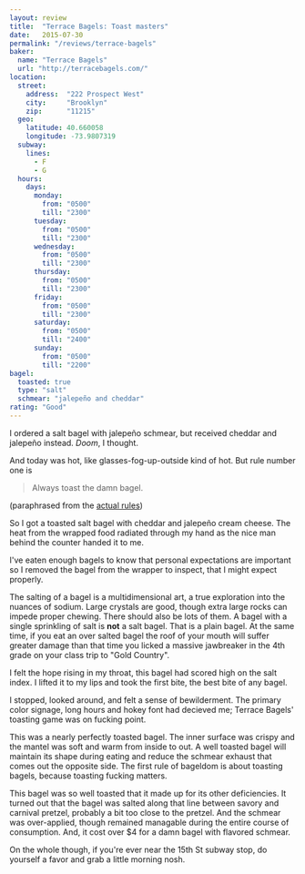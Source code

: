 ```yaml
---
layout: review
title:  "Terrace Bagels: Toast masters"
date:   2015-07-30
permalink: "/reviews/terrace-bagels"
baker:
  name: "Terrace Bagels"
  url: "http://terracebagels.com/"
location:
  street:
    address:  "222 Prospect West"
    city:     "Brooklyn"
    zip:      "11215"
  geo:
    latitude: 40.660058
    longitude: -73.9807319
  subway:
    lines:
      - F
      - G
  hours:
    days:
      monday:
        from: "0500"
        till: "2300"
      tuesday:
        from: "0500"
        till: "2300"
      wednesday:
        from: "0500"
        till: "2300"
      thursday:
        from: "0500"
        till: "2300"
      friday:
        from: "0500"
        till: "2300"
      saturday:
        from: "0500"
        till: "2400"
      sunday:
        from: "0500"
        till: "2200"
bagel:
  toasted: true
  type: "salt"
  schmear: "jalepeño and cheddar"
rating: "Good"
---
```


I ordered a salt bagel with jalepeño schmear, but received cheddar and jalepeño instead. _Doom_, I thought.

And today was hot, like glasses-fog-up-outside kind of hot. But rule number one is

> Always toast the damn bagel.

(paraphrased from the [actual rules](/about/))

So I got a toasted salt bagel with cheddar and jalepeño cream cheese. The heat from the wrapped food radiated through my hand as the nice man behind the counter handed it to me.

I've eaten enough bagels to know that personal expectations are important so I removed the bagel from the wrapper to inspect, that I might expect properly.

The salting of a bagel is a multidimensional art, a true exploration into the nuances of sodium. Large crystals are good, though extra large rocks can impede proper chewing. There should also be lots of them. A bagel with a single sprinkling of salt is **not** a salt bagel. That is a plain bagel. At the same time, if you eat an over salted bagel the roof of your mouth will suffer greater damage than that time you licked a massive jawbreaker in the 4th grade on your class trip to "Gold Country".

I felt the hope rising in my throat, this bagel had scored high on the salt index. I lifted it to my lips and took the first bite, the best bite of any bagel.

I stopped, looked around, and felt a sense of bewilderment. The primary color signage, long hours and hokey font had decieved me; Terrace Bagels' toasting game was on fucking point.

This was a nearly perfectly toasted bagel. The inner surface was crispy and the mantel was soft and warm from inside to out. A well toasted bagel will maintain its shape during eating and reduce the schmear exhaust that comes out the opposite side. The first rule of bageldom is about toasting bagels, because toasting fucking matters.

This bagel was so well toasted that it made up for its other deficiencies. It turned out that the bagel was salted along that line between savory and carnival pretzel, probably a bit too close to the pretzel. And the schmear was  over-applied, though remained managable during the entire course of consumption. And, it cost over $4 for a damn bagel with flavored schmear.

On the whole though, if you're ever near the 15th St subway stop, do yourself a favor and grab a little morning nosh.
